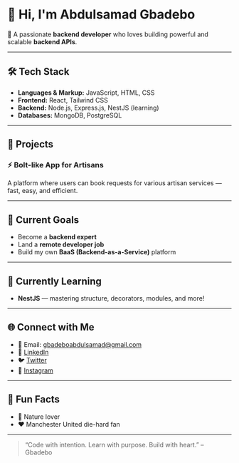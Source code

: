 # 👋 Hi, I'm Abdulsamad Gbadebo

🎯 A passionate **backend developer** who loves building powerful and scalable **backend APIs**.

---

## 🛠 Tech Stack
- **Languages & Markup:** JavaScript, HTML, CSS
- **Frontend:** React, Tailwind CSS
- **Backend:** Node.js, Express.js, NestJS (learning)
- **Databases:** MongoDB, PostgreSQL

---

## 🚀 Projects

### ⚡ Bolt-like App for Artisans  
A platform where users can book requests for various artisan services — fast, easy, and efficient.

---

## 🎯 Current Goals
- Become a **backend expert**
- Land a **remote developer job**
- Build my own **BaaS (Backend-as-a-Service)** platform

---

## 🌱 Currently Learning
- **NestJS** — mastering structure, decorators, modules, and more!

---

## 🌐 Connect with Me
- 📧 Email: [gbadeboabdulsamad@gmail.com](mailto:gbadeboabdulsamad@gmail.com)  
- 🔗 [LinkedIn](https://linkedin.com/in/ade-gbadebo-3749b3303)  
- 🐦 [Twitter](https://twitter.com/adeAdeGbadebo)  
- 📸 [Instagram](https://instagram.com/gbadeboabdulsamad)

---

## 🧡 Fun Facts
- 🌳 Nature lover
- ❤️ Manchester United die-hard fan

---

> “Code with intention. Learn with purpose. Build with heart.” – Gbadebo
